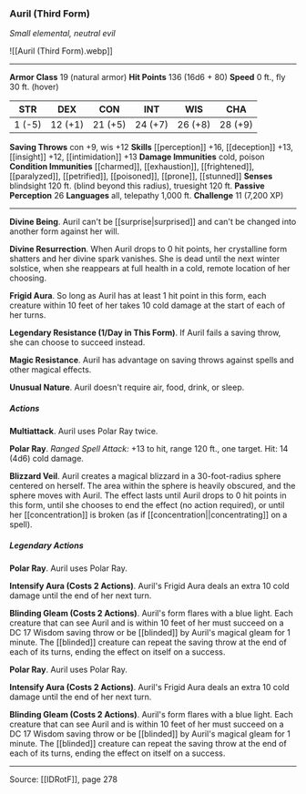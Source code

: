 ### Auril (Third Form)
_Small elemental, neutral evil_

![[Auril (Third Form).webp]]




---

**Armor Class** 19 (natural armor)
**Hit Points** 136 (16d6 + 80)
**Speed** 0 ft., fly 30 ft. (hover)

| STR     | DEX     | CON     | INT     | WIS     | CHA     |
|---------|---------|---------|---------|---------|---------|
| 1 (-5) | 12 (+1) | 21 (+5) | 24 (+7) | 26 (+8) | 28 (+9) |

**Saving Throws** con +9, wis +12
**Skills** [[perception]] +16, [[deception]] +13, [[insight]] +12, [[intimidation]] +13
**Damage Immunities** cold, poison
**Condition Immunities** [[charmed]], [[exhaustion]], [[frightened]], [[paralyzed]], [[petrified]], [[poisoned]], [[prone]], [[stunned]]
**Senses** blindsight 120 ft. (blind beyond this radius), truesight 120 ft.
**Passive Perception** 26
**Languages** all, telepathy 1,000 ft.
**Challenge** 11 (7,200 XP)

---

**Divine Being**. Auril can't be [[surprise|surprised]] and can't be changed into another form against her will.

**Divine Resurrection**. When Auril drops to 0 hit points, her crystalline form shatters and her divine spark vanishes. She is dead until the next winter solstice, when she reappears at full health in a cold, remote location of her choosing.

**Frigid Aura**. So long as Auril has at least 1 hit point in this form, each creature within 10 feet of her takes 10 cold damage at the start of each of her turns.

**Legendary Resistance (1/Day in This Form)**. If Auril fails a saving throw, she can choose to succeed instead.

**Magic Resistance**. Auril has advantage on saving throws against spells and other magical effects.

**Unusual Nature**. Auril doesn't require air, food, drink, or sleep.

##### Actions
**Multiattack**. Auril uses Polar Ray twice.

**Polar Ray**. _Ranged Spell Attack:_ +13 to hit, range 120 ft., one target. Hit: 14 (4d6) cold damage.

**Blizzard Veil**. Auril creates a magical blizzard in a 30-foot-radius sphere centered on herself. The area within the sphere is heavily obscured, and the sphere moves with Auril. The effect lasts until Auril drops to 0 hit points in this form, until she chooses to end the effect (no action required), or until her [[concentration]] is broken (as if [[concentration||concentrating]] on a spell).

##### Legendary Actions
**Polar Ray**. Auril uses Polar Ray.

**Intensify Aura (Costs 2 Actions)**. Auril's Frigid Aura deals an extra 10 cold damage until the end of her next turn.

**Blinding Gleam (Costs 2 Actions)**. Auril's form flares with a blue light. Each creature that can see Auril and is within 10 feet of her must succeed on a DC 17 Wisdom saving throw or be [[blinded]] by Auril's magical gleam for 1 minute. The [[blinded]] creature can repeat the saving throw at the end of each of its turns, ending the effect on itself on a success.

**Polar Ray**. Auril uses Polar Ray.

**Intensify Aura (Costs 2 Actions)**. Auril's Frigid Aura deals an extra 10 cold damage until the end of her next turn.

**Blinding Gleam (Costs 2 Actions)**. Auril's form flares with a blue light. Each creature that can see Auril and is within 10 feet of her must succeed on a DC 17 Wisdom saving throw or be [[blinded]] by Auril's magical gleam for 1 minute. The [[blinded]] creature can repeat the saving throw at the end of each of its turns, ending the effect on itself on a success.


---

Source: [[IDRotF]], page 278